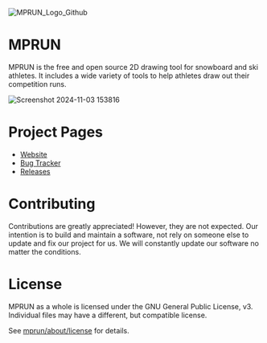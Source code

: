 ![MPRUN_Logo_Github](https://github.com/user-attachments/assets/328e63e0-25d1-4f9a-87b5-5e5fc2c931fd)

# MPRUN
MPRUN is the free and open source 2D drawing tool for snowboard and ski athletes. It includes a wide variety
of tools to help athletes draw out their competition runs.

![Screenshot 2024-11-03 153816](https://github.com/user-attachments/assets/41146296-3519-4e5d-bbe6-677fe2000f31)

# Project Pages
- [Website](https://sites.google.com/view/mprun/home)
- [Bug Tracker](https://github.com/ktechhydle/mprun_repo/issues)
- [Releases](https://github.com/ktechhydle/mprun_repo/releases)

# Contributing
Contributions are greatly appreciated! However, they are not expected. Our intention is to build and maintain a 
software, not rely on someone else to update and fix our project for us. We will constantly update our software 
no matter the conditions.

# License 
MPRUN as a whole is licensed under the GNU General Public License, v3. Individual files may have a different, 
but compatible license.

See [mprun/about/license](https://sites.google.com/view/mprun/about/license) for details.
